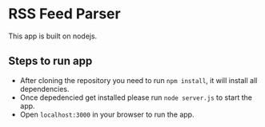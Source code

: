 # RSS Feed Parser
 
This app is built on nodejs.

## Steps to run app

* After cloning the repository you need to run `npm install`, it will install all dependencies.
* Once depedencied get installed please run `node server.js` to start the app.
* Open `localhost:3000` in your browser to run the app.